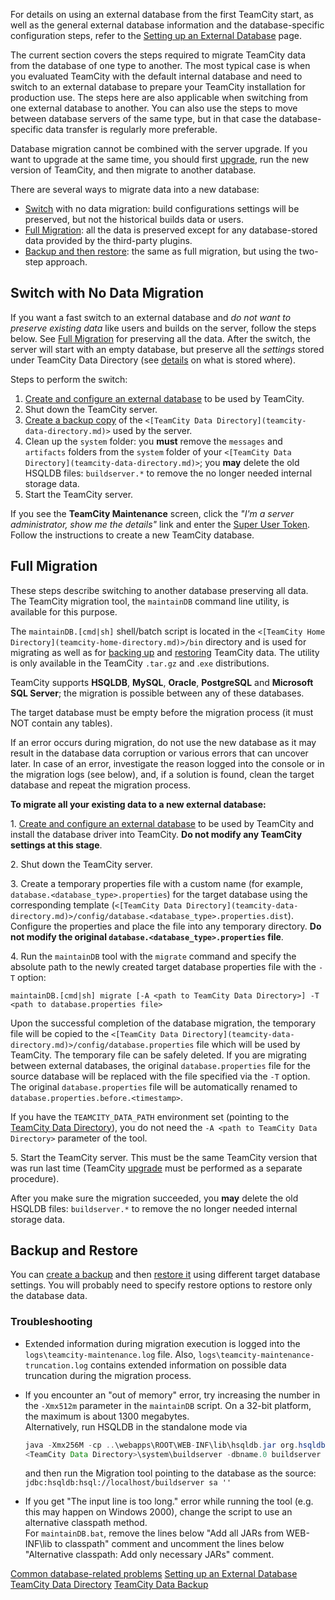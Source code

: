 [//]: # (title: Migrate to External Database)
[//]: # (auxiliary-id: Migrate to External Database;Migrating to an External Database)

For details on using an external database from the first TeamCity start, as well as the general external database information and the database-specific configuration steps, refer to the [Setting up an External Database](setting-up-external-database.md) page.

The current section covers the steps required to migrate TeamCity data from the database of one type to another. The most typical case is when you evaluated TeamCity with the default internal database and need to switch to an external database to prepare your TeamCity installation for production use. The steps here are also applicable when switching from one external database to another. You can also use the steps to move between database servers of the same type, but in that case the database-specific data transfer is regularly more preferable.

<note>

Database migration cannot be combined with the server upgrade. If you want to upgrade at the same time, you should first [upgrade](upgrade.md), run the new version of TeamCity, and then migrate to another database.
</note>

[//]: # (Internal note. Do not delete. "Migrating to an External Databased212e19.txt")    

There are several ways to migrate data into a new database:
* [Switch](#Switch+with+No+Data+Migration) with no data migration: build configurations settings will be preserved, but not the historical builds data or users.
* [Full Migration](#Full+Migration): all the data is preserved except for any database-stored data provided by the third-party plugins.
* [Backup and then restore](#Backup+and+Restore): the same as full migration, but using the two-step approach.

## Switch with No Data Migration

If you want a fast switch to an external database and _do not want to preserve existing data_ like users and builds on the server, follow the steps below. See [Full Migration](#Full+Migration) for preserving all the data. After the switch, the server will start with an empty database, but preserve all the _settings_ stored under TeamCity Data Directory (see [details](manual-backup-and-restore.md) on what is stored where).

Steps to perform the switch:
1. [Create and configure an external database](setting-up-external-database.md#Supported+Databases) to be used by TeamCity.
2. Shut down the TeamCity server.
3. [Create a backup copy](teamcity-data-backup.md) of the `<[TeamCity Data Directory](teamcity-data-directory.md)>` used by the server.
4. Clean up the `system` folder: you __must__ remove the `messages` and `artifacts` folders from the `system` folder of your `<[TeamCity Data Directory](teamcity-data-directory.md)>`; you __may__ delete the old HSQLDB files: `buildserver.*` to remove the no longer needed internal storage data.
5. Start the TeamCity server.

<tip>

If you see the __TeamCity Maintenance__ screen, click the _"I'm a server administrator, show me the details"_ link and enter the [Super User Token](super-user.md). Follow the instructions to create a new TeamCity database.
</tip>

## Full Migration

These steps describe switching to another database preserving all data. The TeamCity migration tool, the `maintainDB` command line utility, is available for this purpose.

 The `maintainDB.[cmd|sh]` shell/batch script is located in the `<[TeamCity Home  Directory](teamcity-home-directory.md)>/bin` directory and is used for migrating as well as for [backing up](creating-backup-via-maintaindb-command-line-tool.md) and [restoring](restoring-teamcity-data-from-backup.md) TeamCity data. The utility is only available in the TeamCity `.tar.gz` and .`exe` distributions.

TeamCity supports __HSQLDB__, __MySQL__, __Oracle__, __PostgreSQL__ and __Microsoft SQL Server__; the migration is possible between any of these databases.

<note>

The target database must be empty before the migration process (it must NOT contain any tables).
</note>

<note>

If an error occurs during migration, do not use the new database as it may result in the database data corruption or various errors that can uncover later. In case of an error, investigate the reason logged into the console or in the migration logs (see below), and, if a solution is found, clean the target database and repeat the migration process.
</note>

__To migrate all your existing data to a new external database:__

1\. [Create and configure an external database](setting-up-external-database.md#Supported+Databases) to be used by TeamCity and install the database driver into TeamCity. __Do not modify any TeamCity settings at this stage__.

2\. Shut down the TeamCity server.

3\. Create a temporary properties file with a custom name (for example, `database.<database_type>.properties`) for the target database using the corresponding template (`<[TeamCity Data Directory](teamcity-data-directory.md)>/config/database.<database_type>.properties.dist`). Configure the properties and place the file into any temporary directory. __Do not modify the original `database.<database_type>.properties` file__.

4\. Run the `maintainDB` tool with the `migrate` command and specify the absolute path to the newly created target database properties file with the `-T` option:
 ```Shell
 maintainDB.[cmd|sh] migrate [-A <path to TeamCity Data Directory>] -T <path to database.properties file>

 ```
Upon the successful completion of the database migration, the temporary file will be copied to the `<[TeamCity Data Directory](teamcity-data-directory.md)>/config/database.properties` file which will be used by TeamCity. The temporary file can be safely deleted. If you are migrating between external databases, the original `database.properties` file for the source database will be replaced with the file specified via the `-T` option. The original `database.properties` file will be automatically renamed to `database.properties.before.<timestamp>`.

<tip>

If you have the `TEAMCITY_DATA_PATH` environment set (pointing to the [TeamCity Data Directory](teamcity-data-directory.md)), you do not need the `-A <path to TeamCity Data Directory>` parameter of the tool.
</tip>

5\. Start the TeamCity server. This must be the same TeamCity version that was run last time (TeamCity [upgrade](upgrade.md) must be performed as a separate procedure).

After you make sure the migration succeeded, you __may__ delete the old HSQLDB files: `buildserver.*` to remove the no longer needed internal storage data.

<anchor name="backup_restore"/>

## Backup and Restore
[//]: # (AltHead: backup_restore)

You can [create a backup](teamcity-data-backup.md) and then [restore it](restoring-teamcity-data-from-backup.md) using different target database settings. You will probably need to specify restore options to restore only the database data.

### Troubleshooting

* Extended information during migration execution is logged into the `logs\teamcity-maintenance.log` file. Also, `logs\teamcity-maintenance-truncation.log` contains extended information on possible data truncation during the migration process.
* If you encounter an "out of memory" error, try increasing the number in the `-Xmx512m` parameter in the `maintainDB` script. On a 32-bit platform, the maximum is about 1300 megabytes.    
    Alternatively, run HSQLDB in the standalone mode via

    ```Java
    java -Xmx256M -cp ..\webapps\ROOT\WEB-INF\lib\hsqldb.jar org.hsqldb.Server -database.0
    <TeamCity Data Directory>\system\buildserver -dbname.0 buildserver
    ```

    and then run the Migration tool pointing to the database as the source: `jdbc:hsqldb:hsql://localhost/buildserver sa ''`

* If you get "The input line is too long." error while running the tool (e.g. this may happen on Windows 2000), change the script to use an alternative classpath method.    
    For `maintainDB.bat`, remove the lines below "Add all JARs from WEB-INF\lib to classpath" comment and uncomment the lines below "Alternative classpath: Add only necessary JARs" comment.

 <seealso>
        <category ref="installation">
            <a href="common-problems.md">Common database-related problems</a>
            <a href="setting-up-external-database.md">Setting up an External Database</a>
        </category>
        <category ref="concepts">
            <a href="teamcity-data-directory.md">TeamCity Data Directory</a>
        </category>
        <category ref="admin-guide">
            <a href="teamcity-data-backup.md">TeamCity Data Backup</a>
        </category>
</seealso>